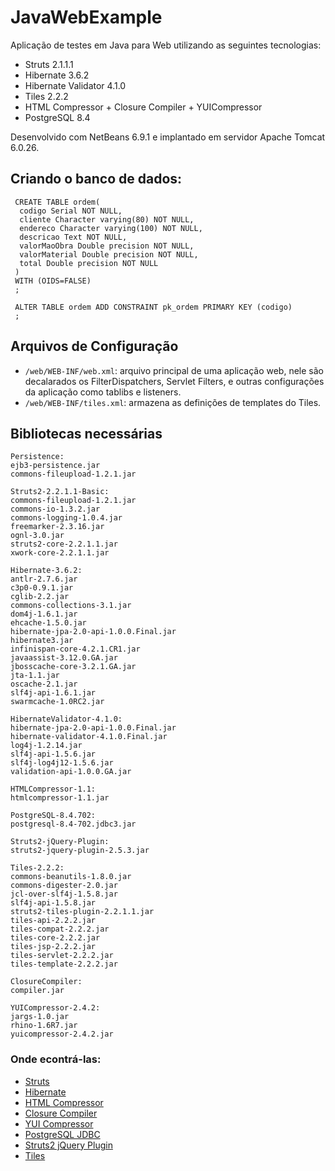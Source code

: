 # JavaWebExample

Aplicação de testes em Java para Web utilizando as seguintes tecnologias:

- Struts 2.1.1.1
- Hibernate 3.6.2
- Hibernate Validator 4.1.0
- Tiles 2.2.2
- HTML Compressor + Closure Compiler + YUICompressor
- PostgreSQL 8.4

Desenvolvido com NetBeans 6.9.1 e implantado em servidor Apache Tomcat 6.0.26.

## Criando o banco de dados:

     CREATE TABLE ordem(
      codigo Serial NOT NULL,
      cliente Character varying(80) NOT NULL,
      endereco Character varying(100) NOT NULL,
      descricao Text NOT NULL,
      valorMaoObra Double precision NOT NULL,
      valorMaterial Double precision NOT NULL,
      total Double precision NOT NULL
     )
     WITH (OIDS=FALSE)
     ;
     
     ALTER TABLE ordem ADD CONSTRAINT pk_ordem PRIMARY KEY (codigo)
     ;

## Arquivos de Configuração

- `/web/WEB-INF/web.xml`: arquivo principal de uma aplicação web, nele são decalarados os FilterDispatchers, Servlet Filters, e outras configurações da aplicação como tablibs e listeners.
- `/web/WEB-INF/tiles.xml`: armazena as definições de templates do Tiles.

## Bibliotecas necessárias

    Persistence:
    ejb3-persistence.jar
    commons-fileupload-1.2.1.jar
    
    Struts2-2.2.1.1-Basic:
    commons-fileupload-1.2.1.jar
    commons-io-1.3.2.jar
    commons-logging-1.0.4.jar
    freemarker-2.3.16.jar
    ognl-3.0.jar
    struts2-core-2.2.1.1.jar
    xwork-core-2.2.1.1.jar
    
    Hibernate-3.6.2:
    antlr-2.7.6.jar
    c3p0-0.9.1.jar
    cglib-2.2.jar
    commons-collections-3.1.jar
    dom4j-1.6.1.jar
    ehcache-1.5.0.jar
    hibernate-jpa-2.0-api-1.0.0.Final.jar
    hibernate3.jar
    infinispan-core-4.2.1.CR1.jar
    javaassist-3.12.0.GA.jar
    jbosscache-core-3.2.1.GA.jar
    jta-1.1.jar
    oscache-2.1.jar
    slf4j-api-1.6.1.jar
    swarmcache-1.0RC2.jar
    
    HibernateValidator-4.1.0:
    hibernate-jpa-2.0-api-1.0.0.Final.jar
    hibernate-validator-4.1.0.Final.jar
    log4j-1.2.14.jar
    slf4j-api-1.5.6.jar
    slf4j-log4j12-1.5.6.jar
    validation-api-1.0.0.GA.jar
    
    HTMLCompressor-1.1:
    htmlcompressor-1.1.jar
    
    PostgreSQL-8.4.702:
    postgresql-8.4-702.jdbc3.jar
    
    Struts2-jQuery-Plugin:
    struts2-jquery-plugin-2.5.3.jar
    
    Tiles-2.2.2:
    commons-beanutils-1.8.0.jar
    commons-digester-2.0.jar
    jcl-over-slf4j-1.5.8.jar
    slf4j-api-1.5.8.jar
    struts2-tiles-plugin-2.2.1.1.jar
    tiles-api-2.2.2.jar
    tiles-compat-2.2.2.jar
    tiles-core-2.2.2.jar
    tiles-jsp-2.2.2.jar
    tiles-servlet-2.2.2.jar
    tiles-template-2.2.2.jar
    
    ClosureCompiler:
    compiler.jar
    
    YUICompressor-2.4.2:
    jargs-1.0.jar
    rhino-1.6R7.jar
    yuicompressor-2.4.2.jar
    
### Onde econtrá-las:
* [Struts](http://struts.apache.org/)
* [Hibernate](http://www.hibernate.org/)
* [HTML Compressor](http://code.google.com/p/htmlcompressor/)
* [Closure Compiler](http://code.google.com/intl/pt-BR/closure/compiler/)
* [YUI Compressor](http://developer.yahoo.com/yui/compressor/)
* [PostgreSQL JDBC](http://jdbc.postgresql.org/)
* [Struts2 jQuery Plugin](http://code.google.com/p/struts2-jquery/)
* [Tiles](http://tiles.apache.org/)
